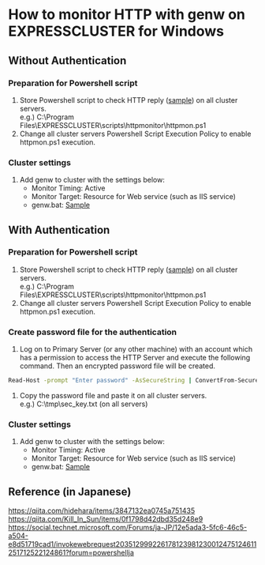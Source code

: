 # How to monitor HTTP with genw on EXPRESSCLUSTER for Windows

## Without Authentication
### Preparation for Powershell script
1. Store Powershell script to check HTTP reply ([sample](https://github.com/Igaigasuru/EXPRESSCLUSTER/blob/master/memo/script/httpmon.ps1)) on all cluster servers.  
  e.g.) C:\Program Files\EXPRESSCLUSTER\scripts\httpmonitor\httpmon.ps1
1. Change all cluster servers Powershell Script Execution Policy to enable httpmon.ps1 execution.
### Cluster settings
1. Add genw to cluster with the settings below:  
    - Monitor Timing: Active
    - Monitor Target: Resource for Web service (such as IIS service)
    - genw.bat: [Sample](https://github.com/Igaigasuru/EXPRESSCLUSTER/blob/master/memo/script/genw_httpmon.bat)

## With Authentication
### Preparation for Powershell script
1. Store Powershell script to check HTTP reply ([sample](https://github.com/Igaigasuru/EXPRESSCLUSTER/blob/master/memo/script/httpmon_auth.ps1)) on all cluster servers.  
  e.g.) C:\Program Files\EXPRESSCLUSTER\scripts\httpmonitor\httpmon.ps1
1. Change all cluster servers Powershell Script Execution Policy to enable httpmon.ps1 execution.

### Create password file for the authentication
1. Log on to Primary Server (or any other machine) with an account which has a permission to access the HTTP Server and execute the following command. Then an encrypted password file will be created.  
  ```bat
  Read-Host -prompt "Enter password" -AsSecureString | ConvertFrom-SecureString -Key (1..16) | Out-File <File Path>
  ```
1. Copy the password file and paste it on all cluster servers.  
  e.g.) C:\tmp\sec_key.txt (on all servers)

### Cluster settings
1. Add genw to cluster with the settings below:  
    - Monitor Timing: Active
    - Monitor Target: Resource for Web service (such as IIS service)
    - genw.bat: [Sample](https://github.com/Igaigasuru/EXPRESSCLUSTER/blob/master/memo/script/genw_httpmon_auth.bat)

## Reference (in Japanese)
https://qiita.com/hidehara/items/3847132ea0745a751435  
https://qiita.com/Kill_In_Sun/items/0f1798d42dbd35d248e9  
https://social.technet.microsoft.com/Forums/ja-JP/12e5ada3-5fc6-46c5-a504-e8d51719cad1/invokewebrequest203512999226178123981230012475124611251712522124861?forum=powershellja
